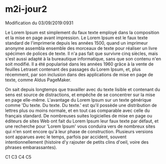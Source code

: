 # m2i-jour2

Modification du 03/09/2019:0931

Le Lorem Ipsum est simplement du faux texte employé dans la composition et la mise en page avant impression. 
Le Lorem Ipsum est le faux texte standard de l'imprimerie depuis les années 1500, 
quand un imprimeur anonyme assembla ensemble des morceaux de texte pour réaliser un livre spécimen 
de polices de texte. Il n'a pas fait que survivre cinq siècles, mais s'est aussi adapté à la bureautique informatique, 
sans que son contenu n'en soit modifié. Il a été popularisé dans les années 1960 grâce à la vente de feuilles 
Letraset contenant des passages du Lorem Ipsum, et, plus récemment, par son inclusion dans des applications 
de mise en page de texte, comme Aldus PageMaker.

On sait depuis longtemps que travailler avec du texte lisible et contenant du sens est source de distractions,
 et empêche de se concentrer sur la mise en page elle-même. 
 L'avantage du Lorem Ipsum sur un texte générique comme 'Du texte. Du texte. 
 Du texte.' est qu'il possède une distribution de lettres plus ou moins normale, 
 et en tout cas comparable avec celle du français standard. De nombreuses suites
 logicielles de mise en page ou éditeurs de sites Web ont fait du Lorem Ipsum leur
 faux texte par défaut, et une recherche pour 'Lorem Ipsum' vous conduira vers de nombreux 
 sites qui n'en sont encore qu'à leur phase de construction. Plusieurs versions sont apparues 
 avec le temps, parfois par accident, souvent intentionnellement (histoire d'y rajouter de 
 petits clins d'oeil, voire des phrases embarassantes).
 
 C1
 C3
 C4
 C5
